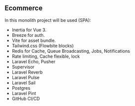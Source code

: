 ## Ecommerce

In this monolith project will be used (SPA):

- Inertia for Vue 3.
- Breeze for auth.
- Vite for asset bundle.
- Tailwind.css (Flowbite blocks)
- Redis for Cache, Queue Broadcasting, Jobs, Notifications
- Rate limiting, Cache flexible, lock
- Laravel Echo, Pusher
- Supervisor
- Laravel Reverb
- Laravel Pulse
- Laravel Sail
- Postgres
- Laravel Pint
- GitHub CI/CD



